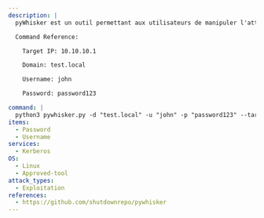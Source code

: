 ```yaml
---
description: |
  pyWhisker est un outil permettant aux utilisateurs de manipuler l'attribut msDS-KeyCredentialLink d'un utilisateur/ordinateur cible afin d'obtenir un contrôle total sur cet objet. Il est basé sur Impacket et sur notre équivalent Python de DSInternals de Michael Grafnetter appelé PyDSInternals. Cet outil, ainsi que les PKINITtools de Dirk-jan, permettent une exploitation primitive complète sur les systèmes basés sur UNIX uniquement.

  Command Reference:

  	Target IP: 10.10.10.1

  	Domain: test.local

  	Username: john

  	Password: password123

command: |
  python3 pywhisker.py -d "test.local" -u "john" -p "password123" --target "user2" --action "list" --dc-ip "10.10.10.1"
items:
  - Password
  - Username
services:
  - Kerberos
OS:
  - Linux
  - Approved-tool
attack_types:
  - Exploitation
references:
  - https://github.com/shutdownrepo/pywhisker
---
```

